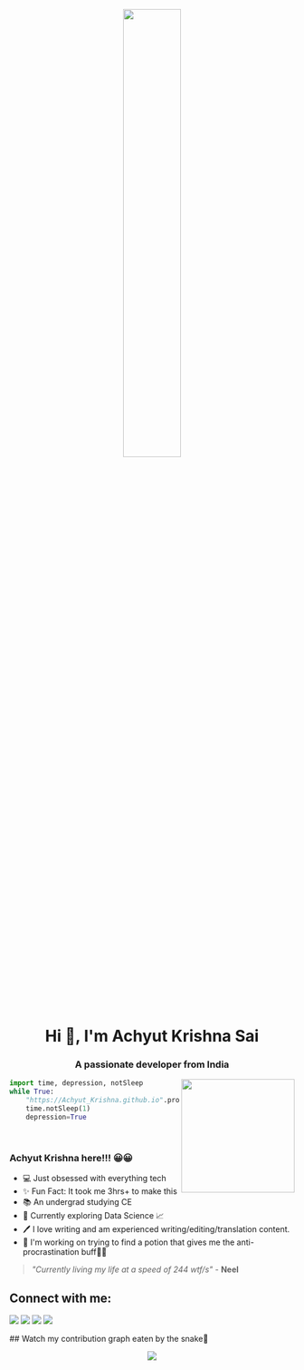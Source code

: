 <p align="center">
  <img width="45%" height="auto" src="https://user-images.githubusercontent.com/72156168/130989446-dffc4c7e-3b3d-4177-a877-6c90e9d6e292.png" />
  </p>
<h1 align="center">Hi 👋, I'm Achyut Krishna Sai</h1>
<h3 align="center">A passionate developer from India</h3>

<div align='center'>
  <img align='right' src='https://media.giphy.com/media/52Fzb15SPPaE67hwnD/giphy.gif' width='200'>


  
</div>

```python
import time, depression, notSleep
while True:
    "https://Achyut_Krishna.github.io".procrastinate()
    time.notSleep(1)
    depression=True
    
````

<h1></h1>

<div>
  
  ### Achyut Krishna here!!! 😀😀
  - 💻 Just obsessed with everything tech
  - ✨ Fun Fact: It took me 3hrs+ to make this
  - 📚 An undergrad studying CE 
  - 👀 Currently exploring Data Science 📈
  - 🖊 I love writing and am experienced writing/editing/translation content. 
  - 👔 I'm working on trying to find a potion that gives me the anti-procrastination buff🧝‍♂
  
  > _"Currently living my life at a speed of 244 wtf/s"_ - **Neel**
  
<!--   
  <details>
    <summary>🌼 Reach out & Connect with me!</summary>
  </details> -->
## Connect with me:
<p align="left">

<a href = "https://www.linkedin.com/in/bavisetti-narayan-a94b5918b/"><img src="https://img.icons8.com/fluent/48/000000/linkedin.png"/></a>
<a href = "https://twitter.com/BNaraya45123467"><img src="https://img.icons8.com/fluent/48/000000/twitter.png"/></a>
<a href = "https://www.instagram.com/bavisettinarayan/"><img src="https://img.icons8.com/fluent/48/000000/instagram-new.png"/></a>
<a href = "https://www.youtube.com/channel/UCcmNJfaRuHZi__FPkkXRvNw"><img src="https://img.icons8.com/color/48/000000/youtube-play.png"/></a>

</p>
  
</div>
## Watch my contribution graph eaten by the snake🐍
<p align='center'><img src='https://raw.githubusercontent.com/Achyut-Krishna/Achyut-Krishna/output/github-contribution-grid-snake.svg'></p>
